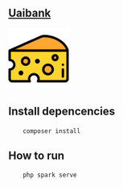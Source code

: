 ## [Uaibank](https://uaibank.herokuapp.com)

<img alt="logo" src="https://raw.githubusercontent.com/Chipskein/uaibank/main/public/imgs/icon.png" style="width:120px;">

## Install depencencies

        composer install
        
## How to run

        php spark serve

        
